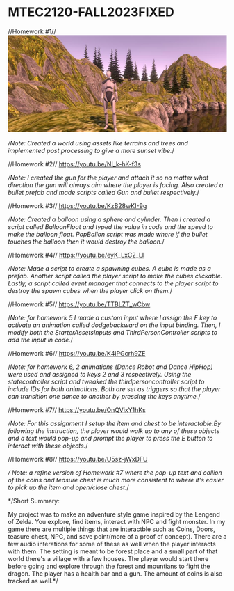 # MTEC2120-FALL2023FIXED
//Homework #1//
![alt text](Recordings/image_001_0000.jpg)

*/Note: Created a world using assets like terrains and trees and implemented post processing to give a more sunset vibe.*/

//Homework #2//
https://youtu.be/NI_k-hK-f3s

*/Note: I created the gun for the player and attach it so no matter what direction the gun will always aim where the player is facing. Also created a bullet prefab and made scripts called Gun and bullet respectively.*/

//Homework #3//
https://youtu.be/KzB28wKI-9g

*/Note: Created a balloon using a sphere and cylinder. Then I created a script called BalloonFloat and typed the value in code and the speed to make the balloon float. PopBallon script was made where if the bullet touches the balloon then it would destroy the balloon.*/  

//Homework #4//
https://youtu.be/eyK_LxC2_LI

*/Note: Made a script to create a spawning cubes. A cube is made as a prefab. Another script called the player script to make the cubes clickable. Lastly, a script called event manager that connects to the player script to destroy the spawn cubes when the player click on them.*/

//Homework #5//
https://youtu.be/TTBLZT_wCbw

/*Note: for homework 5 I made a custom input where I assign the F key to activate an animation called dodgebackward on the input binding. Then, I modify both the StarterAssetsInputs and ThirdPersonController scripts to add the input in code.*/

 //Homework #6//
https://youtu.be/K4iPGcrh9ZE

/*Note: for homework 6, 2 animations (Dance Robot and Dance HipHop) were used and assigned to keys 2 and 3 respectively. Using the statecontroller script and tweaked the thirdpersoncontroller script to include IDs for both animations. Both are set as triggers so that the player can transition one dance to another by pressing the keys anytime.*/

//Homework #7//
https://youtu.be/OnQVixY1hKs

*/Note: For this assignment I setup the item and chest to be interactable.By following the instruction, the player would walk up to any of these objects and a text would pop-up and prompt the player to press the E button to interact with these objects.*/ 


//Homework #8//
https://youtu.be/U5sz-jWxDFU

*/ Note: a refine version of Homework #7 where the pop-up text and collion of the coins and teasure chest is much more consistent to where it's easier to pick up the item and open/close chest.*/  




*/Short Summary:

My project was to make an adventure style game inspired by the Lengend of Zelda. You explore, find items, interact with NPC and fight monster. In my game there are multiple things that are interactble such as Coins, Doors, teasure chest, NPC, and save point(more of a proof of concept). There are a few audio interations for some of these as well when the player interacts with them. The setting is meant to be forest place and a small part of that world there's a village with a few houses. The player would start there before going and explore through the forest and mountians to fight the dragon. The player has a health bar and a gun. The amount of coins is also tracked as well.*/






 
